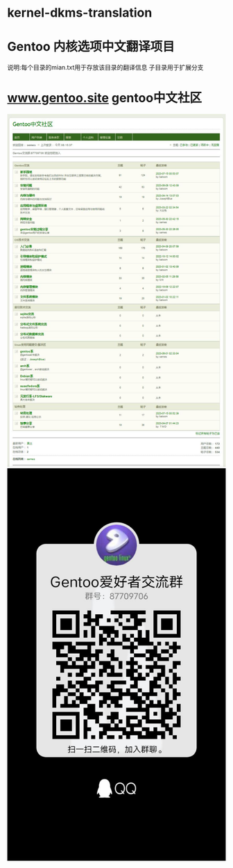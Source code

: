 # kernel-dkms-translation

# Gentoo 内核选项中文翻译项目
说明:每个目录的mian.txt用于存放该目录的翻译信息
子目录用于扩展分支




# www.gentoo.site    gentoo中文社区
![社区界面](./.gitbook/assets/she-qu-tu-pian.jpg)
![欢迎加入qq群](./.gitbook/assets/qq-qung.jpg)
